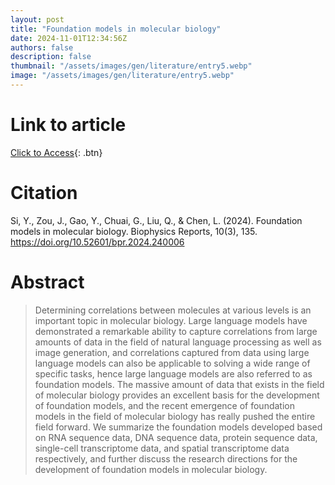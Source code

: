 ```yaml
---
layout: post
title: "Foundation models in molecular biology"
date: 2024-11-01T12:34:56Z
authors: false
description: false
thumbnail: "/assets/images/gen/literature/entry5.webp"
image: "/assets/images/gen/literature/entry5.webp"
---
```

# Link to article
[Click to Access](https://doi.org/10.52601/bpr.2024.240006 ){: .btn}

# Citation
Si, Y., Zou, J., Gao, Y., Chuai, G., Liu, Q., & Chen, L. (2024). Foundation models in molecular biology. Biophysics Reports, 10(3), 135. https://doi.org/10.52601/bpr.2024.240006 

# Abstract
 > Determining correlations between molecules at various levels is an important topic in molecular biology. Large language models have demonstrated a remarkable ability to capture correlations from large amounts of data in the field of natural language processing as well as image generation, and correlations captured from data using large language models can also be applicable to solving a wide range of specific tasks, hence large language models are also referred to as foundation models. The massive amount of data that exists in the field of molecular biology provides an excellent basis for the development of foundation models, and the recent emergence of foundation models in the field of molecular biology has really pushed the entire field forward. We summarize the foundation models developed based on RNA sequence data, DNA sequence data, protein sequence data, single-cell transcriptome data, and spatial transcriptome data respectively, and further discuss the research directions for the development of foundation models in molecular biology.